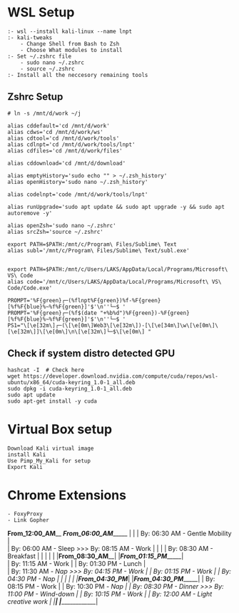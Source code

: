 # WSL Setup

    :- wsl --install kali-linux --name lnpt
    :- kali-tweaks
        - Change Shell from Bash to Zsh
        - Choose What modules to install
    :- Set ~/.zshrc file
        - sudo nano ~/.zshrc
        - source ~/.zshrc
    :- Install all the neccesory remaining tools

## Zshrc Setup

    # ln -s /mnt/d/work ~/j

    alias cddefault='cd /mnt/d/work'
    alias cdws='cd /mnt/d/work/ws'
    alias cdtool='cd /mnt/d/work/tools'
    alias cdlnpt='cd /mnt/d/work/tools/lnpt'
    alias cdfiles='cd /mnt/d/work/files'

    alias cddownload='cd /mnt/d/download'

    alias emptyHistory='sudo echo "" > ~/.zsh_history'
    alias openHistory='sudo nano ~/.zsh_history'

    alias codelnpt='code /mnt/d/work/tools/lnpt'

    alias runUpgrade='sudo apt update && sudo apt upgrade -y && sudo apt autoremove -y'

    alias openZsh='sudo nano ~/.zshrc'
    alias srcZsh='source ~/.zshrc'

    export PATH=$PATH:/mnt/c/Program\ Files/Sublime\ Text
    alias subl='/mnt/c/Program\ Files/Sublime\ Text/subl.exe'


    export PATH=$PATH:/mnt/c/Users/LAKS/AppData/Local/Programs/Microsoft\ VS\ Code
    alias code='/mnt/c/Users/LAKS/AppData/Local/Programs/Microsoft\ VS\ Code/Code.exe'

    PROMPT='%F{green}┌─(%flnpt%F{green})%f-%F{green}[%f%F{blue}%~%f%F{green}]'$'\n''└─$ '
    PROMPT='%F{green}┌─(%f$(date "+%b%d")%F{green})-%F{green}[%f%F{blue}%~%f%F{green}]'$'\n''└─$ '
    PS1="\[\e[32m\]┌─(\[\e[0m\]Web3\[\e[32m\])-[\[\e[34m\]\w\[\e[0m\]\[\e[32m\]]\[\e[0m\]\n\[\e[32m\]└─$\[\e[0m\] "

## Check if system distro detected GPU

    hashcat -I  # Check here
    wget https://developer.download.nvidia.com/compute/cuda/repos/wsl-ubuntu/x86_64/cuda-keyring_1.0-1_all.deb
    sudo dpkg -i cuda-keyring_1.0-1_all.deb
    sudo apt update
    sudo apt-get install -y cuda

# Virtual Box setup

    Download Kali virtual image
    install Kali
    Use Pimp_My_Kali for setup
    Export Kali

# Chrome Extensions

    - FoxyProxy
    - Link Gopher




 ____From_12:00_AM______   _________From_06:00_AM______________
|    			        | |    By: 06:30 AM - Gentle Mobility  |  
| By: 06:00 AM - Sleep  >>>    By: 08:15 AM - Work	           |
| 			            | |    By: 08:30 AM - Breakfast        |
| 			            | | 				                   |
|____From_08:30_AM______| |_________From_01:15_PM______________|	
|  By: 11:15 AM - Work  | |        By: 01:30 PM - Lunch        |	
|  By: 11:30 AM - _Nap  >>>        By: 04:15 PM - Work         |
|  By: 01:15 PM - Work  | |        By: 04:30 PM - _Nap         |
| 			            | | 				                   |
|____From_04:30_PM______| |_________From_04:30_PM______________|
| By: 08:15 PM - Work 	| | By: 10:30 PM - _Nap     	       |
| By: 08:30 PM - Dinner	>>> By: 11:00 PM - Wind-down 	       |
| By: 10:15 PM - Work	| | By: 12:00 AM - Light creative work |
|_______________________| |____________________________________|


